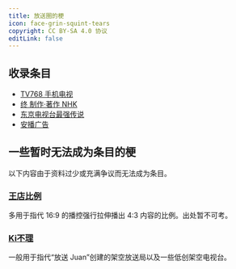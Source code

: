 ```yaml
---
title: 放送圈的梗
icon: face-grin-squint-tears
copyright: CC BY-SA 4.0 协议
editLink: false
---
```


## 收录条目

- [TV768 手机电视](tv768-mobile-tv.md)
- [终 制作·著作 NHK](nhk-the-end.md)
- [东京电视台最强传说](tv-tokyo-densetsu.md)
- [安播广告](anbo.md)

## 一些暂时无法成为条目的梗

以下内容由于资料过少或充满争议而无法成为条目。

### [王店比例](https://newlifewiki.miraheze.org/wiki/王店比例)

多用于指代 16:9 的播控强行拉伸播出 4:3 内容的比例。出处暂不可考。

### [Ki不理](https://newlifewiki.miraheze.org/wiki/Ki不理)

一般用于指代“放送 Juan”创建的架空放送局以及一些低创架空电视台。
